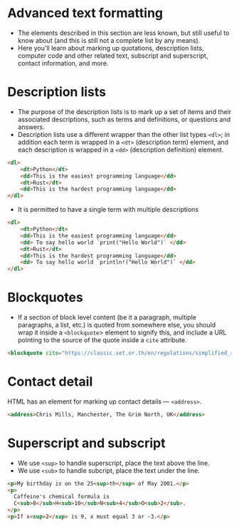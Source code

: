 # Advanced text formatting

* The elements described in this section are less known, but still useful to know about (and this is still not a complete list by any means).
* Here you'll learn about marking up quotations, description lists, computer code and other related text, subscript and superscript, contact information, and more.

# Description lists
* The purpose of the description lists is to mark up a set of items and their associated descriptions, such as terms and definitions, or questions and answers. 
* Description lists use a different wrapper than the other list types `<dl>`; in addition each term is wrapped in a `<dt>` (description term) element, and each description is wrapped in a `<dd>` (description definition) element.

```html
<dl>
    <dt>Python</dt>
    <dd>This is the easiest programming language</dd>
    <dt>Rust</dt>
    <dd>This is the hardest programming language</dd>
</dl>
```
* It is permitted to have a single term with multiple descriptions

```html
<dl>
    <dt>Python</dt>
    <dd>This is the easiest programming language</dd>
    <dd> To say hello world `print("Hello World")` </dd>
    <dt>Rust</dt>
    <dd>This is the hardest programming language</dd>
    <dd> To say hello world `println!("Hello World")` </dd>
</dl>
```

# Blockquotes
* If a section of block level content (be it a paragraph, multiple paragraphs, a list, etc.) is quoted from somewhere else, you should wrap it inside a `<blockquote`> element to signify this, and include a URL pointing to the source of the quote inside a `cite` attribute.
```html
<blockquote cite="https://classic.set.or.th/en/regulations/simplified_regulations/dw_p1.html#:~:text=Definition,under%20the%20conditions%20provided%20therein"> Derivative Warrants (DW) refers to an instrument in which the issuer gives the holders the right to buy (Call Warrant) the underlying asset at the predetermined time or period of time, under the conditions provided therein</blockquote>
```

# Contact detail
HTML has an element for marking up contact details — `<address>`.
```html
<address>Chris Mills, Manchester, The Grim North, UK</address>
```

# Superscript and subscript
* We use `<sup>` to handle superscript, place the text above the line.
* We use `<sub>` to handle subcript, place the text under the line.

```html
<p>My birthday is on the 25<sup>th</sup> of May 2001.</p>
<p>
  Caffeine's chemical formula is
  C<sub>8</sub>H<sub>10</sub>N<sub>4</sub>O<sub>2</sub>.
</p>
<p>If x<sup>2</sup> is 9, x must equal 3 or -3.</p>

```